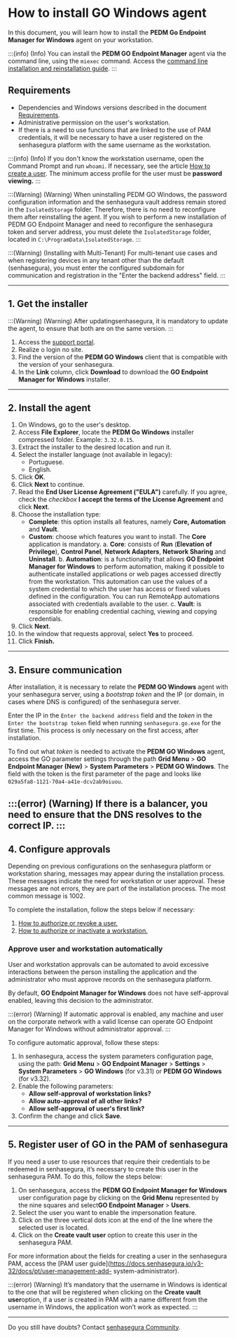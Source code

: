 # How to install GO Windows agent

In this document, you will learn how to install the **PEDM Go Endpoint Manager for Windows** agent on your workstation.

:::(info) (Info)
You can install the **PEDM GO Endpoint Manager** agent via the command line, using the `miexec` command. Access the [command line installation and reinstallation guide](/v3-32/docs/pt/go-windows-cmd-installation).
:::

## Requirements

* Dependencies and Windows versions described in the document [Requirements](/v3-32/docs/pt/go-endpoint-manager-windows-requirements).
* Administrative permission on the user's workstation.
* If there is a need to use functions that are linked to the use of PAM credentials, it will be necessary to have a user registered on the senhasegura platform with the same username as the workstation.

:::(info) (Info)
If you don't know the workstation username, open the Command Prompt and run `whoami`. If necessary, see the article [How to create a user](/v3-32/docs/pt/user-management-add-system-administrator). The minimum access profile for the user must be **password viewing.**
:::

:::(Warning) (Warning)
When uninstalling PEDM GO Windows, the password configuration information and the senhasegura vault address remain stored in the `IsolatedStorage` folder. Therefore, there is no need to reconfigure them after reinstalling the agent. If you wish to perform a new installation of PEDM GO Endpoint Manager and need to reconfigure the senhasegura token and server address, you must delete the `IsolatedStorage` folder, located in `C:\ProgramData\IsolatedStorage`.
:::

:::(Warning) (Installing with Multi-Tenant)
For multi-tenant use cases and when registering devices in any tenant other than the default (senhasegura), you must enter the configured subdomain for communication and registration in the "Enter the backend address" field.
:::

---

## 1. Get the installer

:::(Warning) (Warning)
After updatingsenhasegura, it is mandatory to update the agent, to ensure that both are on the same version.
:::

1. Access the [support portal](https://suporte.senhasegura.com.br).
2. Realize o login no site.
3. Find the version of the **PEDM GO Windows** client that is compatible with the version of your senhasegura.
4. In the **Link** column, click **Download** to download the **GO Endpoint Manager for Windows** installer.

---

## 2. Install the agent

1. On Windows, go to the user's desktop.
2. Access **File Explorer**, locate the **PEDM Go Windows** installer compressed folder. Example: `3.32.0.15`.
3. Extract the installer to the desired location and run it.
4. Select the installer language (not available in legacy):
    * Portuguese.
    * English.
6. Click **OK**.
7. Click **Next** to continue.
8. Read the **End User License Agreement ("EULA")** carefully. If you agree, check the *checkbox* **I accept the terms of the License Agreement** and click **Next**.
9. Choose the installation type:
    * **Complete**: this option installs all features, namely **Core, Automation** and **Vault**.
    * **Custom**: choose which features you want to install. The **Core** application is mandatory.
   	 a. **Core**: consists of **Run** (**Elevation of Privilege**), **Control Panel**, **Network Adapters**, **Network Sharing** and **Uninstall**.
   	 b. **Automation**: is a functionality that allows **GO Endpoint Manager for Windows** to perform automation, making it possible to authenticate installed applications or web pages accessed directly from the workstation. This automation can use the values ​​of a system credential to which the user has access or fixed values ​​defined in the configuration. You can run RemoteApp automations associated with credentials available to the user.
   	 c. **Vault**: is responsible for enabling credential caching, viewing and copying credentials.
10. Click **Next**.
11. In the window that requests approval, select **Yes** to proceed.
12. Click **Finish.**

---

## 3. Ensure communication

After installation, it is necessary to relate the **PEDM GO Windows** agent with your senhasegura server, using a *bootstrap token* and the IP (or domain, in cases where DNS is configured) of the senhasegura server.

Enter the IP in the `Enter the backend address` field and the *token* in the `Enter the bootstrap token` field when running `senhasegura.go.exe` for the first time. This process is only necessary on the first access, after installation.

To find out what *token* is needed to activate the **PEDM GO Windows** agent, access the GO parameter settings through the path **Grid Menu** > **GO Endpoint Manager (New)** > **System Parameters** > **PEDM GO Windows**. The field with the token is the first parameter of the page and looks like `029a5fa8-1121-70a4-a41e-dcv2ab9oiuou`.

:::(error) (Warning)
If there is a balancer, you need to ensure that the DNS resolves to the correct IP.
:::
---

## 4. Configure approvals

Depending on previous configurations on the senhasegura platform or workstation sharing, messages may appear during the installation process. These messages indicate the need for workstation or user approval. These messages are not errors, they are part of the installation process. The most common message is 1002.

To complete the installation, follow the steps below if necessary:

1. [How to authorize or revoke a user.](/v3-32/docs/pt/go-endpoint-manager-how-to-authorize-or-revoke-a-user)
2. [How to authorize or inactivate a workstation.](/v3-32/docs/pt/go-endpoint-manager-how-to-authorize-or-inactivate-a-workstation)

### Approve user and workstation automatically

User and workstation approvals can be automated to avoid excessive interactions between the person installing the application and the administrator who must approve records on the senhasegura platform.

By default, **GO Endpoint Manager for Windows** does not have self-approval enabled, leaving this decision to the administrator.

:::(error) (Warning)
If automatic approval is enabled, any machine and user on the corporate network with a valid license can operate GO Endpoint Manager for Windows without administrator approval.
:::

To configure automatic approval, follow these steps:

1. In senhasegura, access the system parameters configuration page, using the path: **Grid Menu** > **GO Endpoint Manager** > **Settings** > **System Parameters** > **GO Windows** (for v3.31) or **PEDM GO Windows** (for v3.32).
2. Enable the following parameters:
    * **Allow self-approval of workstation links?**
    * **Allow auto-approval of all other links?**
    * **Allow self-approval of user's first link?**
4. Confirm the change and click **Save**.

---

## 5. Register user of GO in the PAM of senhasegura

If you need a user to use resources that require their credentials to be redeemed in senhasegura, it’s necessary to create this user in the senhasegura PAM. To do this, follow the steps below:

1. On senhasegura, access the **PEDM GO Endpoint Manager for Windows** user configuration page by clicking on the  **Grid Menu** represented by the nine squares and select**GO Endpoint Manager** > **Users**.
2. Select the user you want to enable the impersonation feature.
3. Click on the three vertical dots icon at the end of the line where the selected user is located.
4. Click on the **Create vault user** option to create this user in the senhasegura PAM.

For more information about the fields for creating a user in the senhasegura PAM, access the [PAM user guide](https://docs.senhasegura.io/v3-32/docs/pt/user-management-add- system-administrator).

:::(error) (Warning)
It’s mandatory that the username in Windows is identical to the one that will be registered when clicking on the **Create vault user**option, if a user is created in PAM with a name different from the username in Windows, the application won’t work as expected.
:::

---

Do you still have doubts? Contact [senhasegura Community](https://community.senhasegura.io/).
